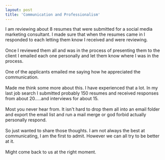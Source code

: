 ```yaml
---
layout: post
title: 'Communication and Professionalism'
---
```

I am reviewing about 8 resumes that were submitted for a social media marketing consultant.  I made sure that when the resumes came in I responded to each letting them know I received and were reviewing. <br /><br />Once I reviewed them all and was in the process of presenting them to the client I emailed each one personally and let them know where I was in the process.<br /><br />One of the applicants emailed me saying how he appreciated the communication. <br /><br />Made me think some more about this.  I have experienced that a lot.  In my last job search I submitted probably 150 resumes and received responses from about 20.....and interviews for about 15. <br /><br />Most you never hear from.  It isn't hard to drop them all into an email folder and export the email list and run a mail merge or god forbid actually personally respond.<br /><br />So just wanted to share those thoughts.  I am not always the best at communicating, I am the first to admit.  However we can all try to be better at it.<br /><br />Might come back to us at the right moment.